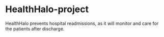 # HealthHalo-project
HealthHalo prevents hospital readmissions, as it will monitor and care for the patients after discharge. 